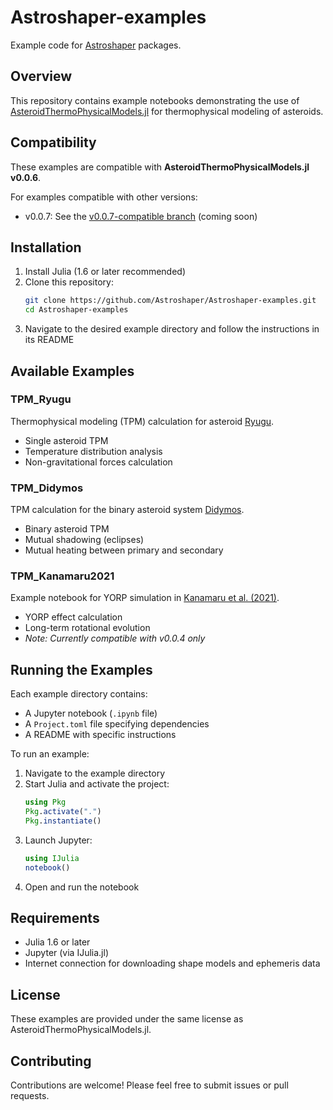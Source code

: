 # Astroshaper-examples

Example code for [Astroshaper](https://github.com/Astroshaper) packages.

## Overview

This repository contains example notebooks demonstrating the use of [AsteroidThermoPhysicalModels.jl](https://github.com/Astroshaper/AsteroidThermoPhysicalModels.jl) for thermophysical modeling of asteroids.

## Compatibility

These examples are compatible with **AsteroidThermoPhysicalModels.jl v0.0.6**.

For examples compatible with other versions:
- v0.0.7: See the [v0.0.7-compatible branch](https://github.com/Astroshaper/Astroshaper-examples/tree/v0.0.7-compatible) (coming soon)

## Installation

1. Install Julia (1.6 or later recommended)
2. Clone this repository:
   ```bash
   git clone https://github.com/Astroshaper/Astroshaper-examples.git
   cd Astroshaper-examples
   ```
3. Navigate to the desired example directory and follow the instructions in its README

## Available Examples

### TPM_Ryugu
Thermophysical modeling (TPM) calculation for asteroid [Ryugu](https://en.wikipedia.org/wiki/162173_Ryugu).
- Single asteroid TPM
- Temperature distribution analysis
- Non-gravitational forces calculation

### TPM_Didymos
TPM calculation for the binary asteroid system [Didymos](https://en.wikipedia.org/wiki/65803_Didymos).
- Binary asteroid TPM
- Mutual shadowing (eclipses)
- Mutual heating between primary and secondary

### TPM_Kanamaru2021
Example notebook for YORP simulation in [Kanamaru et al. (2021)](https://doi.org/10.1029/2021JE006863).
- YORP effect calculation
- Long-term rotational evolution
- *Note: Currently compatible with v0.0.4 only*

## Running the Examples

Each example directory contains:
- A Jupyter notebook (`.ipynb` file)
- A `Project.toml` file specifying dependencies
- A README with specific instructions

To run an example:
1. Navigate to the example directory
2. Start Julia and activate the project:
   ```julia
   using Pkg
   Pkg.activate(".")
   Pkg.instantiate()
   ```
3. Launch Jupyter:
   ```julia
   using IJulia
   notebook()
   ```
4. Open and run the notebook

## Requirements

- Julia 1.6 or later
- Jupyter (via IJulia.jl)
- Internet connection for downloading shape models and ephemeris data

## License

These examples are provided under the same license as AsteroidThermoPhysicalModels.jl.

## Contributing

Contributions are welcome! Please feel free to submit issues or pull requests.